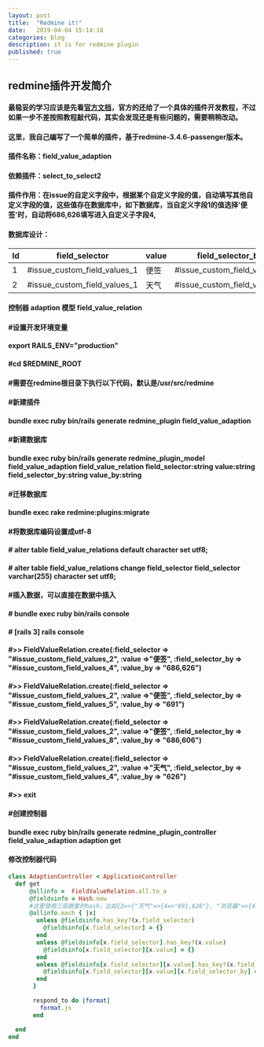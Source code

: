 ```yaml
---
layout: post
title:  "Redmine it!"
date:   2019-04-04 15:14:18
categories: blog
description: it is for redmine plugin
published: true
---
```


## redmine插件开发简介

#### 最稳妥的学习应该是先看[官方文档](http://www.redmine.org/projects/redmine/wiki/Developer_Guide#Plugin-development)，官方的还给了一个具体的插件开发教程，不过如果一步不差按照教程敲代码，其实会发现还是有些问题的，需要稍稍改动。
#### 这里，我自己编写了一个简单的插件，基于redmine-3.4.6-passenger版本。
####
#### 插件名称：field\_value\_adaption 
#### 依赖插件：select\_to\_select2
#### 插件作用：在issue的自定义字段中，根据某个自定义字段的值，自动填写其他自定义字段的值，这些值存在数据库中，如下数据库，当自定义字段1的值选择'便签'时，自动将686,626填写进入自定义子字段4,
#### 数据库设计： 
| Id | field\_selector | value | field\_selector\_by | value\_by |
| ------ | ------ | ------ | ------ | ------ |
| 1 | #issue\_custom\_field\_values\_1 | 便签 | #issue\_custom\_field\_values\_4 | 686,626 |
| 2 | #issue\_custom\_field\_values\_1 | 天气 | #issue\_custom\_field\_values\_4 |  691 |
####
#### 控制器 adaption       模型 field\_value\_relation

#### #设置开发环境变量
#### export RAILS\_ENV="production" 
#### #cd $REDMINE\_ROOT 
#### #需要在redmine根目录下执行以下代码，默认是/usr/src/redmine
#### #新建插件
#### bundle exec ruby bin/rails generate redmine\_plugin field\_value\_adaption
#### #新建数据库
#### bundle exec ruby bin/rails generate redmine\_plugin\_model field\_value\_adaption field\_value\_relation field\_selector:string value:string field\_selector\_by:string value\_by:string 
#### #迁移数据库
#### bundle exec rake redmine:plugins:migrate
#### #将数据库编码设置成utf-8
#### # alter table field\_value\_relations default character set utf8;
#### # alter table  field\_value\_relations  change field\_selector field\_selector varchar(255) character set utf8;
#### #插入数据，可以直接在数据中插入
#### # bundle exec ruby bin/rails console
#### # [rails 3] rails console
#### #>> FieldValueRelation.create(:field\_selector => "#issue\_custom\_field\_values\_2", :value =>"便签", :field\_selector\_by => "#issue\_custom\_field\_values\_4", :value\_by => "686,626")
#### #>> FieldValueRelation.create(:field\_selector => "#issue\_custom\_field\_values\_2", :value =>"便签", :field\_selector\_by => "#issue\_custom\_field\_values\_5", :value\_by => "691")
#### #>> FieldValueRelation.create(:field\_selector => "#issue\_custom\_field\_values\_2", :value =>"便签", :field\_selector\_by => "#issue\_custom\_field\_values\_8", :value\_by => "686,606")
#### #>> FieldValueRelation.create(:field\_selector => "#issue\_custom\_field\_values\_2", :value =>"天气", :field\_selector\_by => "#issue\_custom\_field\_values\_4", :value\_by => "626")
#### #>> exit
#### #创建控制器
#### bundle exec ruby bin/rails generate redmine\_plugin\_controller field\_value\_adaption adaption get
####
#### 修改控制器代码
```ruby
class AdaptionController < ApplicationController
  def get
      @allinfo =  FieldValueRelation.all.to_a
      @fieldsinfo = Hash.new
      #这里使用三层嵌套的hash，比如{2=>{"天气"=>{4=>"691,626"}, "浏览器"=>{4=>"686"}}}
      @allinfo.each { |x|
        unless @fieldsinfo.has_key?(x.field_selector)
          @fieldsinfo[x.field_selector] = {}
        end
        unless @fieldsinfo[x.field_selector].has_key?(x.value)
          @fieldsinfo[x.field_selector][x.value] = {}
        end
        unless @fieldsinfo[x.field_selector][x.value].has_key?(x.field_selector_by)
          @fieldsinfo[x.field_selector][x.value][x.field_selector_by] = x.value_by
        end
       }

       respond_to do |format|
         format.js
       end

  end
end
```




